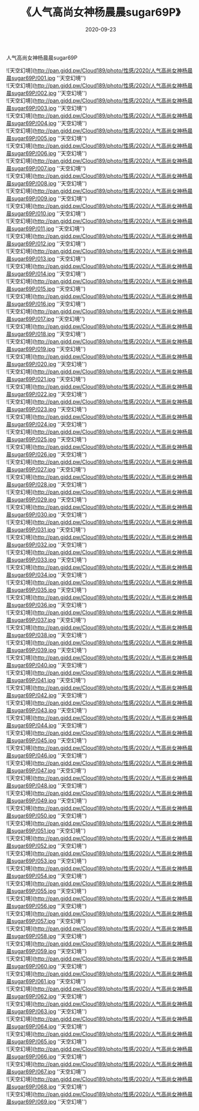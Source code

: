 ﻿---
layout: post
title:  《人气高尚女神杨晨晨sugar69P》
date:   2020-09-23
img: http://pan.gjdd.pw/Cloud189/photo/性感/2020/人气高尚女神杨晨晨sugar69P/000.jpg
categories: [美女, 性感, 泳衣]
---

人气高尚女神杨晨晨sugar69P



![天空幻境](http://pan.gjdd.pw/Cloud189/photo/性感/2020/人气高尚女神杨晨晨sugar69P/001.jpg ''天空幻境'') <br>
![天空幻境](http://pan.gjdd.pw/Cloud189/photo/性感/2020/人气高尚女神杨晨晨sugar69P/002.jpg ''天空幻境'') <br>
![天空幻境](http://pan.gjdd.pw/Cloud189/photo/性感/2020/人气高尚女神杨晨晨sugar69P/003.jpg ''天空幻境'') <br>
![天空幻境](http://pan.gjdd.pw/Cloud189/photo/性感/2020/人气高尚女神杨晨晨sugar69P/004.jpg ''天空幻境'') <br>
![天空幻境](http://pan.gjdd.pw/Cloud189/photo/性感/2020/人气高尚女神杨晨晨sugar69P/005.jpg ''天空幻境'') <br>
![天空幻境](http://pan.gjdd.pw/Cloud189/photo/性感/2020/人气高尚女神杨晨晨sugar69P/006.jpg ''天空幻境'') <br>
![天空幻境](http://pan.gjdd.pw/Cloud189/photo/性感/2020/人气高尚女神杨晨晨sugar69P/007.jpg ''天空幻境'') <br>
![天空幻境](http://pan.gjdd.pw/Cloud189/photo/性感/2020/人气高尚女神杨晨晨sugar69P/008.jpg ''天空幻境'') <br>
![天空幻境](http://pan.gjdd.pw/Cloud189/photo/性感/2020/人气高尚女神杨晨晨sugar69P/009.jpg ''天空幻境'') <br>
![天空幻境](http://pan.gjdd.pw/Cloud189/photo/性感/2020/人气高尚女神杨晨晨sugar69P/010.jpg ''天空幻境'') <br>
![天空幻境](http://pan.gjdd.pw/Cloud189/photo/性感/2020/人气高尚女神杨晨晨sugar69P/011.jpg ''天空幻境'') <br>
![天空幻境](http://pan.gjdd.pw/Cloud189/photo/性感/2020/人气高尚女神杨晨晨sugar69P/012.jpg ''天空幻境'') <br>
![天空幻境](http://pan.gjdd.pw/Cloud189/photo/性感/2020/人气高尚女神杨晨晨sugar69P/013.jpg ''天空幻境'') <br>
![天空幻境](http://pan.gjdd.pw/Cloud189/photo/性感/2020/人气高尚女神杨晨晨sugar69P/014.jpg ''天空幻境'') <br>
![天空幻境](http://pan.gjdd.pw/Cloud189/photo/性感/2020/人气高尚女神杨晨晨sugar69P/015.jpg ''天空幻境'') <br>
![天空幻境](http://pan.gjdd.pw/Cloud189/photo/性感/2020/人气高尚女神杨晨晨sugar69P/016.jpg ''天空幻境'') <br>
![天空幻境](http://pan.gjdd.pw/Cloud189/photo/性感/2020/人气高尚女神杨晨晨sugar69P/017.jpg ''天空幻境'') <br>
![天空幻境](http://pan.gjdd.pw/Cloud189/photo/性感/2020/人气高尚女神杨晨晨sugar69P/018.jpg ''天空幻境'') <br>
![天空幻境](http://pan.gjdd.pw/Cloud189/photo/性感/2020/人气高尚女神杨晨晨sugar69P/019.jpg ''天空幻境'') <br>
![天空幻境](http://pan.gjdd.pw/Cloud189/photo/性感/2020/人气高尚女神杨晨晨sugar69P/020.jpg ''天空幻境'') <br>
![天空幻境](http://pan.gjdd.pw/Cloud189/photo/性感/2020/人气高尚女神杨晨晨sugar69P/021.jpg ''天空幻境'') <br>
![天空幻境](http://pan.gjdd.pw/Cloud189/photo/性感/2020/人气高尚女神杨晨晨sugar69P/022.jpg ''天空幻境'') <br>
![天空幻境](http://pan.gjdd.pw/Cloud189/photo/性感/2020/人气高尚女神杨晨晨sugar69P/023.jpg ''天空幻境'') <br>
![天空幻境](http://pan.gjdd.pw/Cloud189/photo/性感/2020/人气高尚女神杨晨晨sugar69P/024.jpg ''天空幻境'') <br>
![天空幻境](http://pan.gjdd.pw/Cloud189/photo/性感/2020/人气高尚女神杨晨晨sugar69P/025.jpg ''天空幻境'') <br>
![天空幻境](http://pan.gjdd.pw/Cloud189/photo/性感/2020/人气高尚女神杨晨晨sugar69P/026.jpg ''天空幻境'') <br>
![天空幻境](http://pan.gjdd.pw/Cloud189/photo/性感/2020/人气高尚女神杨晨晨sugar69P/027.jpg ''天空幻境'') <br>
![天空幻境](http://pan.gjdd.pw/Cloud189/photo/性感/2020/人气高尚女神杨晨晨sugar69P/028.jpg ''天空幻境'') <br>
![天空幻境](http://pan.gjdd.pw/Cloud189/photo/性感/2020/人气高尚女神杨晨晨sugar69P/029.jpg ''天空幻境'') <br>
![天空幻境](http://pan.gjdd.pw/Cloud189/photo/性感/2020/人气高尚女神杨晨晨sugar69P/030.jpg ''天空幻境'') <br>
![天空幻境](http://pan.gjdd.pw/Cloud189/photo/性感/2020/人气高尚女神杨晨晨sugar69P/031.jpg ''天空幻境'') <br>
![天空幻境](http://pan.gjdd.pw/Cloud189/photo/性感/2020/人气高尚女神杨晨晨sugar69P/032.jpg ''天空幻境'') <br>
![天空幻境](http://pan.gjdd.pw/Cloud189/photo/性感/2020/人气高尚女神杨晨晨sugar69P/033.jpg ''天空幻境'') <br>
![天空幻境](http://pan.gjdd.pw/Cloud189/photo/性感/2020/人气高尚女神杨晨晨sugar69P/034.jpg ''天空幻境'') <br>
![天空幻境](http://pan.gjdd.pw/Cloud189/photo/性感/2020/人气高尚女神杨晨晨sugar69P/035.jpg ''天空幻境'') <br>
![天空幻境](http://pan.gjdd.pw/Cloud189/photo/性感/2020/人气高尚女神杨晨晨sugar69P/036.jpg ''天空幻境'') <br>
![天空幻境](http://pan.gjdd.pw/Cloud189/photo/性感/2020/人气高尚女神杨晨晨sugar69P/037.jpg ''天空幻境'') <br>
![天空幻境](http://pan.gjdd.pw/Cloud189/photo/性感/2020/人气高尚女神杨晨晨sugar69P/038.jpg ''天空幻境'') <br>
![天空幻境](http://pan.gjdd.pw/Cloud189/photo/性感/2020/人气高尚女神杨晨晨sugar69P/039.jpg ''天空幻境'') <br>
![天空幻境](http://pan.gjdd.pw/Cloud189/photo/性感/2020/人气高尚女神杨晨晨sugar69P/040.jpg ''天空幻境'') <br>
![天空幻境](http://pan.gjdd.pw/Cloud189/photo/性感/2020/人气高尚女神杨晨晨sugar69P/041.jpg ''天空幻境'') <br>
![天空幻境](http://pan.gjdd.pw/Cloud189/photo/性感/2020/人气高尚女神杨晨晨sugar69P/042.jpg ''天空幻境'') <br>
![天空幻境](http://pan.gjdd.pw/Cloud189/photo/性感/2020/人气高尚女神杨晨晨sugar69P/043.jpg ''天空幻境'') <br>
![天空幻境](http://pan.gjdd.pw/Cloud189/photo/性感/2020/人气高尚女神杨晨晨sugar69P/044.jpg ''天空幻境'') <br>
![天空幻境](http://pan.gjdd.pw/Cloud189/photo/性感/2020/人气高尚女神杨晨晨sugar69P/045.jpg ''天空幻境'') <br>
![天空幻境](http://pan.gjdd.pw/Cloud189/photo/性感/2020/人气高尚女神杨晨晨sugar69P/046.jpg ''天空幻境'') <br>
![天空幻境](http://pan.gjdd.pw/Cloud189/photo/性感/2020/人气高尚女神杨晨晨sugar69P/047.jpg ''天空幻境'') <br>
![天空幻境](http://pan.gjdd.pw/Cloud189/photo/性感/2020/人气高尚女神杨晨晨sugar69P/048.jpg ''天空幻境'') <br>
![天空幻境](http://pan.gjdd.pw/Cloud189/photo/性感/2020/人气高尚女神杨晨晨sugar69P/049.jpg ''天空幻境'') <br>
![天空幻境](http://pan.gjdd.pw/Cloud189/photo/性感/2020/人气高尚女神杨晨晨sugar69P/050.jpg ''天空幻境'') <br>
![天空幻境](http://pan.gjdd.pw/Cloud189/photo/性感/2020/人气高尚女神杨晨晨sugar69P/051.jpg ''天空幻境'') <br>
![天空幻境](http://pan.gjdd.pw/Cloud189/photo/性感/2020/人气高尚女神杨晨晨sugar69P/052.jpg ''天空幻境'') <br>
![天空幻境](http://pan.gjdd.pw/Cloud189/photo/性感/2020/人气高尚女神杨晨晨sugar69P/053.jpg ''天空幻境'') <br>
![天空幻境](http://pan.gjdd.pw/Cloud189/photo/性感/2020/人气高尚女神杨晨晨sugar69P/054.jpg ''天空幻境'') <br>
![天空幻境](http://pan.gjdd.pw/Cloud189/photo/性感/2020/人气高尚女神杨晨晨sugar69P/055.jpg ''天空幻境'') <br>
![天空幻境](http://pan.gjdd.pw/Cloud189/photo/性感/2020/人气高尚女神杨晨晨sugar69P/056.jpg ''天空幻境'') <br>
![天空幻境](http://pan.gjdd.pw/Cloud189/photo/性感/2020/人气高尚女神杨晨晨sugar69P/057.jpg ''天空幻境'') <br>
![天空幻境](http://pan.gjdd.pw/Cloud189/photo/性感/2020/人气高尚女神杨晨晨sugar69P/058.jpg ''天空幻境'') <br>
![天空幻境](http://pan.gjdd.pw/Cloud189/photo/性感/2020/人气高尚女神杨晨晨sugar69P/059.jpg ''天空幻境'') <br>
![天空幻境](http://pan.gjdd.pw/Cloud189/photo/性感/2020/人气高尚女神杨晨晨sugar69P/060.jpg ''天空幻境'') <br>
![天空幻境](http://pan.gjdd.pw/Cloud189/photo/性感/2020/人气高尚女神杨晨晨sugar69P/061.jpg ''天空幻境'') <br>
![天空幻境](http://pan.gjdd.pw/Cloud189/photo/性感/2020/人气高尚女神杨晨晨sugar69P/062.jpg ''天空幻境'') <br>
![天空幻境](http://pan.gjdd.pw/Cloud189/photo/性感/2020/人气高尚女神杨晨晨sugar69P/063.jpg ''天空幻境'') <br>
![天空幻境](http://pan.gjdd.pw/Cloud189/photo/性感/2020/人气高尚女神杨晨晨sugar69P/064.jpg ''天空幻境'') <br>
![天空幻境](http://pan.gjdd.pw/Cloud189/photo/性感/2020/人气高尚女神杨晨晨sugar69P/065.jpg ''天空幻境'') <br>
![天空幻境](http://pan.gjdd.pw/Cloud189/photo/性感/2020/人气高尚女神杨晨晨sugar69P/066.jpg ''天空幻境'') <br>
![天空幻境](http://pan.gjdd.pw/Cloud189/photo/性感/2020/人气高尚女神杨晨晨sugar69P/067.jpg ''天空幻境'') <br>
![天空幻境](http://pan.gjdd.pw/Cloud189/photo/性感/2020/人气高尚女神杨晨晨sugar69P/068.jpg ''天空幻境'') <br>
![天空幻境](http://pan.gjdd.pw/Cloud189/photo/性感/2020/人气高尚女神杨晨晨sugar69P/069.jpg ''天空幻境'') <br>
